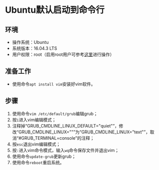 # Ubuntu默认启动到命令行
## 环境
- 操作系统：Ubuntu
- 系统版本：16.04.3 LTS
- 用户权限：root（启用root用户可参考[这里](https://github.com/hemajun815/tutorial/blob/master/ubuntu/2.opening-root-on-ubuntu.md)进行操作）
## 准备工作
- 使用命令`apt install vim`安装好vim软件。
## 步骤
1. 使用命令`vim /etc/default/grub`编辑grub；
2. 按`i`进入vim编辑模式；
3. 注释掉“GRUB_CMDLINE_LINUX_DEFAULT="quiet"”，修改“GRUB_CMDLINE_LINUX=""”为“GRUB_CMDLINE_LINUX="text"”，取消“#GRUB_TERMINAL=console”的注释；
4. 按`esc`退出vim编辑模式；
5. 按`:`进入vim命令模式，输入`wq`命令保存文件并退出vim；
6. 使用命令`update-grub`更新grub；
7. 使用命令`reboot`重启系统。
